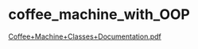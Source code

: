# coffee_machine_with_OOP

[Coffee+Machine+Classes+Documentation.pdf](https://github.com/Houin-Kyma/coffee_machine_with_OOP/files/7517313/Coffee%2BMachine%2BClasses%2BDocumentation.pdf)
